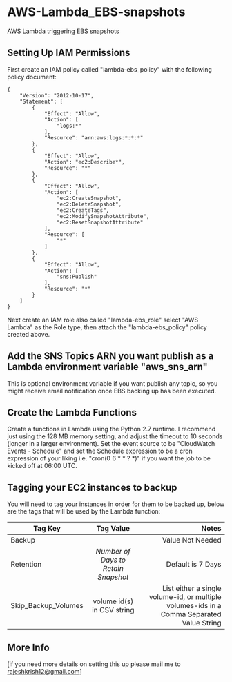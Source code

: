 # AWS-Lambda_EBS-snapshots
AWS Lambda triggering EBS snapshots



## Setting Up IAM Permissions

First create an IAM policy called "lambda-ebs_policy" with the following policy document:

```
{
    "Version": "2012-10-17",
    "Statement": [
        {
            "Effect": "Allow",
            "Action": [
                "logs:*"
            ],
            "Resource": "arn:aws:logs:*:*:*"
        },
        {
            "Effect": "Allow",
            "Action": "ec2:Describe*",
            "Resource": "*"
        },
        {
            "Effect": "Allow",
            "Action": [
                "ec2:CreateSnapshot",
                "ec2:DeleteSnapshot",
                "ec2:CreateTags",
                "ec2:ModifySnapshotAttribute",
                "ec2:ResetSnapshotAttribute"
            ],
            "Resource": [
                "*"
            ]
        },
        {
            "Effect": "Allow",
            "Action": [
                "sns:Publish"
            ],
            "Resource": "*"
        }
    ]
}
```

Next create an IAM role also called "lambda-ebs_role" select "AWS Lambda" as the Role type, then attach the "lambda-ebs_policy" policy created above.


## Add the SNS Topics ARN you want publish as a Lambda environment variable "aws_sns_arn"

This is optional environment variable if you want publish any topic, so you might receive email notification
once EBS backing up has been executed.

## Create the Lambda Functions

Create a functions in Lambda using the Python 2.7 runtime. I recommend just using the 128 MB memory setting, and adjust the timeout to 10 seconds (longer in a larger environment). Set the event source to be "CloudWatch Events - Schedule" and set the Schedule expression to be a cron expression of your liking i.e. "cron(0 6 * * ? *)" if you want the job to be kicked off at 06:00 UTC.

## Tagging your EC2 instances to backup

You will need to tag your instances in order for them to be backed up, below are the tags that will be used by the Lambda function:

| Tag Key           | Tag Value                           | Notes |
| -------------     |:-------------:                      | -----:|
|Backup             |                                     | Value Not Needed |
|Retention          | *Number of Days to Retain Snapshot* | Default is 7 Days| 
|Skip_Backup_Volumes| volume id(s) in CSV string          | List either a single volume-id, or multiple volumes-ids in a Comma Separated Value String|
## More Info


[if you need more details on setting this up please mail me to rajeshkrish12@gmail.com] 
